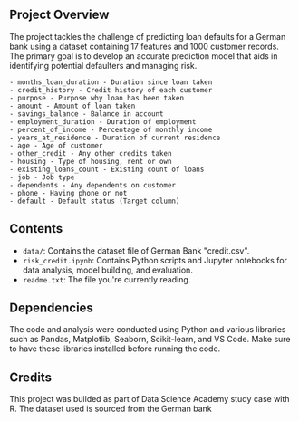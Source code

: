 ## Project Overview

The project tackles the challenge of predicting loan defaults for a German bank using a dataset containing 17 features and 1000 customer records. The primary goal is to develop an accurate prediction model that aids in identifying potential defaulters and managing risk.

	- months_loan_duration - Duration since loan taken
	- credit_history - Credit history of each customer
	- purpose - Purpose why loan has been taken
	- amount - Amount of loan taken
	- savings_balance - Balance in account
	- employment_duration - Duration of employment
	- percent_of_income - Percentage of monthly income
	- years_at_residence - Duration of current residence
	- age - Age of customer
	- other_credit - Any other credits taken
	- housing - Type of housing, rent or own
	- existing_loans_count - Existing count of loans
	- job - Job type
	- dependents - Any dependents on customer
	- phone - Having phone or not
	- default - Default status (Target column)


## Contents

- `data/`: Contains the dataset file of German Bank "credit.csv".
- `risk_credit.ipynb`: Contains Python scripts and Jupyter notebooks for data analysis, model building, and evaluation.
- `readme.txt`: The file you're currently reading.

## Dependencies

The code and analysis were conducted using Python and various libraries such as Pandas, Matplotlib, Seaborn, Scikit-learn, and VS Code. Make sure to have these libraries installed before running the code.

## Credits

This project was builded as part of Data Science Academy study case with R. The dataset used is sourced from the German bank
